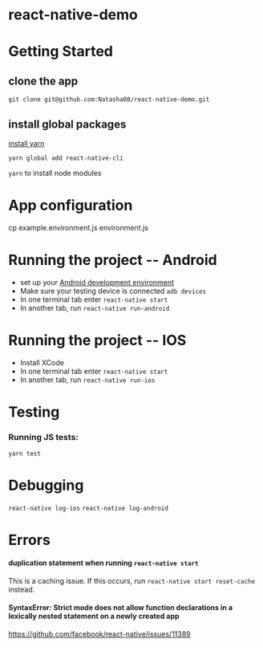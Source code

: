 # react-native-demo

# Getting Started

  ## clone the app
  `git clone git@github.com:Natasha08/react-native-demo.git`

  ## install global packages

  [install yarn](https://yarnpkg.com/lang/en/docs/install/)

  `yarn global add react-native-cli`

  `yarn` to install node modules

# App configuration

  cp example.environment.js environment.js

# Running the project -- Android
  - set up your [Android development environment](https://facebook.github.io/react-native/docs/getting-started.html#java-development-kit)
  - Make sure your testing device is connected `adb devices`
  - In one terminal tab enter `react-native start`
  - In another tab, run `react-native run-android`

# Running the project -- IOS
  - Install XCode
  - In one terminal tab enter `react-native start`
  - In another tab, run `react-native run-ios`

# Testing

### Running JS tests:
  `yarn test`

# Debugging

`react-native log-ios`
`react-native log-android`

# Errors

#### duplication statement when running `react-native start`
 This is a caching issue. If this occurs, run `react-native start reset-cache` instead.

#### SyntaxError: Strict mode does not allow function declarations in a lexically nested statement on a newly created app

https://github.com/facebook/react-native/issues/11389
